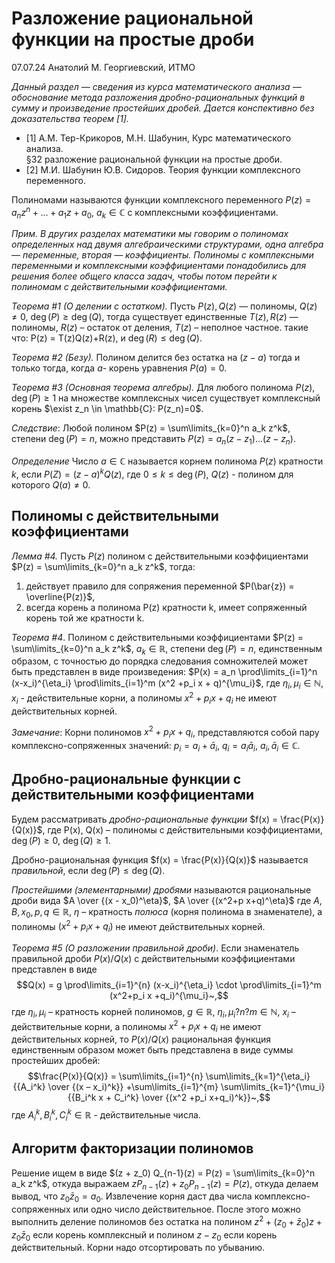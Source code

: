 # Разложение рациональной функции на простые дроби
07.07.24 Анатолий М. Георгиевский, ИТМО

*Данный раздел — сведения из курса математического анализа — обоснование метода разложения дробно-рациональных функций в сумму и произведение простейших дробей. Дается конспективно без доказательства теорем [1].*

* [1] А.М. Тер-Крикоров, М.Н. Шабунин, Курс математического анализа. \
§32 разложение рациональной функции на простые дроби.
* [2] М.И. Шабунин Ю.В. Сидоров. Теория функции комплексного переменного.

Полиномами называются функции комплексного переменного $P(z) = a_n z^n+...+a_1 z + a_0$, $a_k \in \mathbb{C}$ с комплексными коэффициентами. 

*Прим. В других разделах математики мы говорим о полиномах определенных над двумя алгебраическими структурами, одна алгебра — переменные, вторая — коэффициенты. Полиномы с комплексными переменными и комплексными коэффициентами понадобились для решения более общего класса задач, чтобы потом перейти к полиномам с действительными коэффициентами.*

*Теорема #1 (О делении с остатком).* Пусть $P(z), Q(z)$ — полиномы, $Q(z)\neq 0$, $\deg(P) \geqslant \deg(Q)$, тогда существует единственные $T(z), R(z)$ — полиномы, $R(z)$ – остаток от деления, $T(z)$ – неполное частное. такие что: 
P(z) = T(z)Q(z)+R(z), и $\deg(R) \le \deg(Q)$.

*Теорема #2 (Безу).* Полином делится без остатка на $(z-a)$ тогда и только тогда, когда $a$- корень уравнения $P(a)=0$.

*Теорема #3 (Основная теорема алгебры).*  Для любого полинома $P(z)$, $\deg(P)\geqslant 1$ на множестве комплексных чисел существует комплексный корень $\exist z_n \in \mathbb{C}: P(z_n)=0$.

*Следствие*: Любой полином $P(z) = \sum\limits_{k=0}^n a_k z^k$, степени $\deg(P) =n$, можно представить $P(z) = a_n(z-z_1)...(z-z_n)$. 

*Определение* Число $a \in \mathbb{C}$ называется корнем полинома $P(z)$ кратности $k$, если $P(Z) = (z-a)^k Q(z)$, где $0\le k\leqslant \deg(P)$, $Q(z)$ - полином для которого $Q(a)\neq 0$.

## Полиномы с действительными коэффициентами

*Лемма #4.*  Пусть $P(z)$ полином с действительными коэффициентами $P(z) = \sum\limits_{k=0}^n a_k z^k$, тогда: 
1. действует правило для сопряжения переменной $P(\bar{z}) = \overline{P(z)}$, 
2. всегда корень a полинома P(z) кратности k, имеет сопряженный корень той же кратности k. 

*Теорема #4*. Полином с действительными коэффициентами $P(z) = \sum\limits_{k=0}^n a_k z^k$, $a_k \in \mathbb{R}$, степени $\deg(P)=n$, единственным образом, с точностью до порядка следования сомножителей может быть представлен в виде произведения:
$P(x) = a_n \prod\limits_{i=1}^n (x-x_i)^{\eta_i} \prod\limits_{i=1}^m (x^2 +p_i x + q)^{\mu_i}$, где $\eta_i, \mu_i \in \mathbb{N}$, $x_i$ - действительные корни, а полиномы $x^2+p_i x+ q_i$ не имеют действительных корней.

*Замечание*: Корни полиномов $x^2+p_i x+ q_i$, представляются собой пару комплексно-сопряженных значений: $p_i = a_i+\bar{a}_i$, $q_i = a_i \bar{a}_i$, $a_i, \bar{a}_i \in \mathbb{C}$.

## Дробно-рациональные функции с действительными коэффициентами

Будем рассматривать _дробно-рациональные функции_ $f(x) =  \frac{P(x)}{Q(x)}$, где P(x), Q(x) – полиномы с действительными коэффициентами, $\deg(P)\geqslant 0$, $\deg(Q)\geqslant 1$. 

Дробно-рациональная функция $f(x) =  \frac{P(x)}{Q(x)}$ называется _правильной_, если $\deg(P)\leqslant \deg(Q)$.

_Простейшими (элементарными) дробями_ называются рациональные дроби вида
$A \over {(x - x_0)^\eta}$, $A \over {(x^2+p x+q)^\eta}$ где  $A, B, x_0, p, q \in \mathbb{R}$, $\eta$ – кратность _полюса_ (корня полинома в знаменателе), а полиномы $(x^2+p_i x+q_i)$ не имеют действительных корней.

*Теорема #5 (О разложении правильной дроби)*. Если знаменатель правильной дроби $P(x)/Q(x)$ с действительными коэффициентами представлен в виде 
$$Q(x) = g \prod\limits_{i=1}^{n} (x-x_i)^{\eta_i} \cdot \prod\limits_{i=1}^m (x^2+p_i x +q_i)^{\mu_i}~,$$
где $\eta_i, \mu_i$ – кратность корней полиномов, $g \in \mathbb{R}$, $\eta_i, \mu_i? n? m \in \mathbb{N}$, $x_i$ – действительные корни, а полиномы $x^2 + p_i x + q_i$ не имеют действительных корней, то $P(x)/Q(x)$ рациональная функция единственным образом может быть представлена в виде суммы простейших дробей:
$$\frac{P(x)}{Q(x)} = \sum\limits_{i=1}^{n} \sum\limits_{k=1}^{\eta_i} {{A_i^k} \over {(x – x_i)^k}}
+\sum\limits_{i=1}^{m} \sum\limits_{k=1}^{\mu_i} {{B_i^k x + C_i^k} \over {(x^2 +p_i x+q_i)^k}}~,$$
где $A_i^k, B_i^k, C_i^k \in \mathbb{R}$ - действительные числа.

## Алгоритм факторизации полиномов

Решение ищем в виде $(z + z_0) Q_{n-1}(z) = P(z)  = \sum\limits_{k=0}^n a_k z^k$, откуда выражаем $zP_{n-1}(z) + z_0 P_{n-1}(z) = P(z)$, откуда делаем вывод, что $z_0 \bar{z}_0 =a_0$. Извлечение корня даст два числа комплексно-сопряженных или одно число действительное. 
После этого можно выполнить деление полиномов без остатка на полином $z^2 + (z_0+\bar{z}_0)z + z_0 \bar{z}_0$ если корень комплексный и полином $z - z_0$ если корень действительный. Корни надо отсортировать по убыванию.
